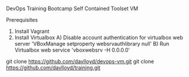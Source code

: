 DevOps Training Bootcamp Self Contained Toolset VM


Prerequisites
1) Install Vagrant
2) Install Virtualbox
    A) Disable account authentication for virtualbox web server 'VBoxManage setproperty websrvauthlibrary null'
    B) Run Virtualbox web service 'vboxwebsrv -H 0.0.0.0'

git clone https://github.com/davlloyd/devops-vm.git
git clone https://github.com/davlloyd/training.git
